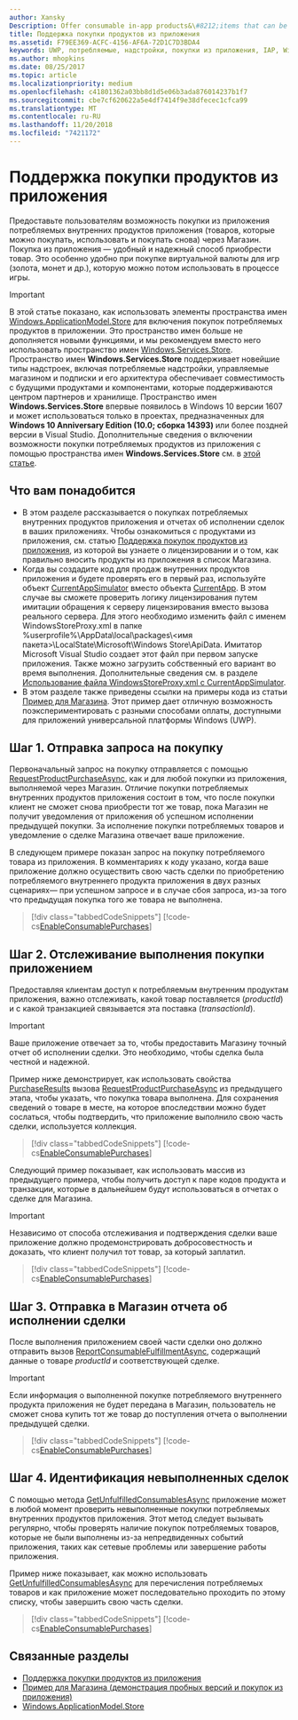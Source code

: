 ```yaml
---
author: Xansky
Description: Offer consumable in-app products&\#8212;items that can be purchased, used, and purchased again&\#8212;through the Store commerce platform to provide your customers with a purchase experience that is both robust and reliable.
title: Поддержка покупки продуктов из приложения
ms.assetid: F79EE369-ACFC-4156-AF6A-72D1C7D3BDA4
keywords: UWP, потребляемые, надстройки, покупки из приложения, IAP, Windows.ApplicationModel.Store
ms.author: mhopkins
ms.date: 08/25/2017
ms.topic: article
ms.localizationpriority: medium
ms.openlocfilehash: c41801362a03bb8d1d5e06b3ada876014237b1f7
ms.sourcegitcommit: cbe7cf620622a5e4df7414f9e38dfecec1cfca99
ms.translationtype: MT
ms.contentlocale: ru-RU
ms.lasthandoff: 11/20/2018
ms.locfileid: "7421172"
---
```

# <a name="enable-consumable-in-app-product-purchases"></a>Поддержка покупки продуктов из приложения

Предоставьте пользователям возможность покупки из приложения потребляемых внутренних продуктов приложения (товаров, которые можно покупать, использовать и покупать снова) через Магазин. Покупка из приложения — удобный и надежный способ приобрести товар. Это особенно удобно при покупке виртуальной валюты для игр (золота, монет и др.), которую можно потом использовать в процессе игры.

> [!IMPORTANT]
> В этой статье показано, как использовать элементы пространства имен [Windows.ApplicationModel.Store](https://msdn.microsoft.com/library/windows/apps/windows.applicationmodel.store.aspx) для включения покупок потребляемых продуктов в приложении. Это пространство имен больше не дополняется новыми функциями, и мы рекомендуем вместо него использовать пространство имен [Windows.Services.Store](https://msdn.microsoft.com/library/windows/apps/windows.services.store.aspx). Пространство имен **Windows.Services.Store** поддерживает новейшие типы надстроек, включая потребляемые надстройки, управляемые магазином и подписки и его архитектура обеспечивает совместимость с будущими продуктами и компонентами, которые поддерживаются центром партнеров и хранилище. Пространство имен **Windows.Services.Store** впервые появилось в Windows 10 версии 1607 и может использоваться только в проектах, предназначенных для **Windows 10 Anniversary Edition (10.0; сборка 14393)** или более поздней версии в Visual Studio. Дополнительные сведения о включении возможности покупки потребляемых продуктов из приложения с помощью пространства имен **Windows.Services.Store** см. в [этой статье](enable-consumable-add-on-purchases.md).

## <a name="prerequisites"></a>Что вам понадобится

-   В этом разделе рассказывается о покупках потребляемых внутренних продуктов приложения и отчетах об исполнении сделок в ваших приложениях. Чтобы ознакомиться с продуктами из приложения, см. статью [Поддержка покупок продуктов из приложения](enable-in-app-product-purchases.md), из которой вы узнаете о лицензировании и о том, как правильно вносить продукты из приложения в список Магазина.
-   Когда вы создадите код для продаж внутренних продуктов приложения и будете проверять его в первый раз, используйте объект [CurrentAppSimulator](https://docs.microsoft.com/uwp/api/Windows.ApplicationModel.Store.CurrentAppSimulator) вместо объекта [CurrentApp](https://docs.microsoft.com/uwp/api/Windows.ApplicationModel.Store.CurrentApp). В этом случае вы сможете проверить логику лицензирования путем имитации обращения к серверу лицензирования вместо вызова реального сервера. Для этого необходимо изменить файл с именем WindowsStoreProxy.xml в папке %userprofile%\\AppData\\local\\packages\\&lt;имя пакета&gt;\\LocalState\\Microsoft\\Windows Store\\ApiData. Имитатор Microsoft Visual Studio создает этот файл при первом запуске приложения. Также можно загрузить собственный его вариант во время выполнения. Дополнительные сведения см. в разделе [Использование файла WindowsStoreProxy.xml с CurrentAppSimulator](in-app-purchases-and-trials-using-the-windows-applicationmodel-store-namespace.md#proxy).
-   В этом разделе также приведены ссылки на примеры кода из статьи [Пример для Магазина](https://github.com/Microsoft/Windows-universal-samples/tree/win10-1507/Samples/Store). Этот пример дает отличную возможность поэкспериментировать с разными способами оплаты, доступными для приложений универсальной платформы Windows (UWP).

## <a name="step-1-making-the-purchase-request"></a>Шаг 1. Отправка запроса на покупку

Первоначальный запрос на покупку отправляется с помощью [RequestProductPurchaseAsync](https://docs.microsoft.com/uwp/api/windows.applicationmodel.store.currentapp.requestproductpurchaseasync), как и для любой покупки из приложения, выполняемой через Магазин. Отличие покупки потребляемых внутренних продуктов приложения состоит в том, что после покупки клиент не сможет снова приобрести тот же товар, пока Магазин не получит уведомления от приложения об успешном исполнении предыдущей покупки. За исполнение покупки потребляемых товаров и уведомление о сделке Магазина отвечает ваше приложение.

В следующем примере показан запрос на покупку потребляемого товара из приложения. В комментариях к коду указано, когда ваше приложение должно осуществить свою часть сделки по приобретению потребляемого внутреннего продукта приложения в двух разных сценариях— при успешном запросе и в случае сбоя запроса, из-за того что предыдущая покупка того же товара не выполнена.

> [!div class="tabbedCodeSnippets"]
[!code-cs[EnableConsumablePurchases](./code/InAppPurchasesAndLicenses/cs/EnableConsumablePurchases.cs#MakePurchaseRequest)]

## <a name="step-2-tracking-local-fulfillment-of-the-consumable"></a>Шаг 2. Отслеживание выполнения покупки приложением

Предоставляя клиентам доступ к потребляемым внутренним продуктам приложения, важно отслеживать, какой товар поставляется (*productId*) и с какой транзакцией связывается эта поставка (*transactionId*).

> [!IMPORTANT]
> Ваше приложение отвечает за то, чтобы предоставить Магазину точный отчет об исполнении сделки. Это необходимо, чтобы сделка была честной и надежной.

Пример ниже демонстрирует, как использовать свойства [PurchaseResults](https://msdn.microsoft.com/library/windows/apps/dn263392) вызова [RequestProductPurchaseAsync](https://docs.microsoft.com/uwp/api/windows.applicationmodel.store.currentapp.requestproductpurchaseasync) из предыдущего этапа, чтобы указать, что покупка товара выполнена. Для сохранения сведений о товаре в месте, на которое впоследствии можно будет сослаться, чтобы подтвердить, что приложение выполнило свою часть сделки, используется коллекция.

> [!div class="tabbedCodeSnippets"]
[!code-cs[EnableConsumablePurchases](./code/InAppPurchasesAndLicenses/cs/EnableConsumablePurchases.cs#GrantFeatureLocally)]

Следующий пример показывает, как использовать массив из предыдущего примера, чтобы получить доступ к паре кодов продукта и транзакции, которые в дальнейшем будут использоваться в отчетах о сделке для Магазина.

> [!IMPORTANT]
> Независимо от способа отслеживания и подтверждения сделки ваше приложение должно продемонстрировать добросовестность и доказать, что клиент получил тот товар, за который заплатил.

> [!div class="tabbedCodeSnippets"]
[!code-cs[EnableConsumablePurchases](./code/InAppPurchasesAndLicenses/cs/EnableConsumablePurchases.cs#IsLocallyFulfilled)]

## <a name="step-3-reporting-product-fulfillment-to-the-store"></a>Шаг 3. Отправка в Магазин отчета об исполнении сделки

После выполнения приложением своей части сделки оно должно отправить вызов [ReportConsumableFulfillmentAsync](https://docs.microsoft.com/uwp/api/windows.applicationmodel.store.currentapp.reportconsumablefulfillmentasync), содержащий данные о товаре *productId* и соответствующей сделке.

> [!IMPORTANT]
> Если информация о выполненной покупке потребляемого внутреннего продукта приложения не будет передана в Магазин, пользователь не сможет снова купить тот же товар до поступления отчета о выполнении предыдущей сделки.

> [!div class="tabbedCodeSnippets"]
[!code-cs[EnableConsumablePurchases](./code/InAppPurchasesAndLicenses/cs/EnableConsumablePurchases.cs#ReportFulfillment)]

## <a name="step-4-identifying-unfulfilled-purchases"></a>Шаг 4. Идентификация невыполненных сделок

С помощью метода [GetUnfulfilledConsumablesAsync](https://docs.microsoft.com/uwp/api/windows.applicationmodel.store.currentapp.getunfulfilledconsumablesasync) приложение может в любой момент проверить невыполненные покупки потребляемых внутренних продуктов приложения. Этот метод следует вызывать регулярно, чтобы проверять наличие покупок потребляемых товаров, которые не были выполнены из-за непредвиденных событий приложения, таких как сетевые проблемы или завершение работы приложения.

Пример ниже показывает, как можно использовать [GetUnfulfilledConsumablesAsync](https://docs.microsoft.com/uwp/api/windows.applicationmodel.store.currentapp.getunfulfilledconsumablesasync) для перечисления потребляемых товаров и как приложение может последовательно проходить по этому списку, чтобы завершить свою часть сделки.

> [!div class="tabbedCodeSnippets"]
[!code-cs[EnableConsumablePurchases](./code/InAppPurchasesAndLicenses/cs/EnableConsumablePurchases.cs#GetUnfulfilledConsumables)]

## <a name="related-topics"></a>Связанные разделы

* [Поддержка покупки продуктов из приложения](enable-in-app-product-purchases.md)
* [Пример для Магазина (демонстрация пробных версий и покупок из приложения)](https://github.com/Microsoft/Windows-universal-samples/tree/win10-1507/Samples/Store)
* [Windows.ApplicationModel.Store](https://msdn.microsoft.com/library/windows/apps/br225197)
 

 
